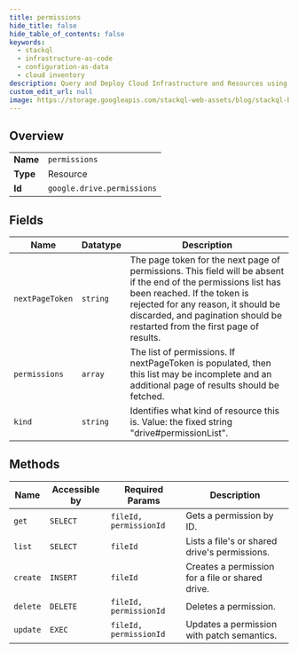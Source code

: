 ```yaml
---
title: permissions
hide_title: false
hide_table_of_contents: false
keywords:
  - stackql
  - infrastructure-as-code
  - configuration-as-data
  - cloud inventory
description: Query and Deploy Cloud Infrastructure and Resources using SQL
custom_edit_url: null
image: https://storage.googleapis.com/stackql-web-assets/blog/stackql-blog-post-featured-image.png
---
```

  
    

## Overview
<table><tbody>
<tr><td><b>Name</b></td><td><code>permissions</code></td></tr>
<tr><td><b>Type</b></td><td>Resource</td></tr>
<tr><td><b>Id</b></td><td><code>google.drive.permissions</code></td></tr>
</tbody></table>

## Fields
| Name | Datatype | Description |
| ---- | -------- | ----------- |
| `nextPageToken` | `string` | The page token for the next page of permissions. This field will be absent if the end of the permissions list has been reached. If the token is rejected for any reason, it should be discarded, and pagination should be restarted from the first page of results. |
| `permissions` | `array` | The list of permissions. If nextPageToken is populated, then this list may be incomplete and an additional page of results should be fetched. |
| `kind` | `string` | Identifies what kind of resource this is. Value: the fixed string "drive#permissionList". |
## Methods
| Name | Accessible by | Required Params | Description |
| ---- | ------------- | --------------- | ----------- |
| `get` | `SELECT` | `fileId, permissionId` | Gets a permission by ID. |
| `list` | `SELECT` | `fileId` | Lists a file's or shared drive's permissions. |
| `create` | `INSERT` | `fileId` | Creates a permission for a file or shared drive. |
| `delete` | `DELETE` | `fileId, permissionId` | Deletes a permission. |
| `update` | `EXEC` | `fileId, permissionId` | Updates a permission with patch semantics. |
